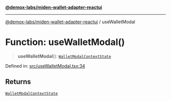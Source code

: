 [**@demox-labs/miden-wallet-adapter-reactui**](../README.md)

***

[@demox-labs/miden-wallet-adapter-reactui](../globals.md) / useWalletModal

# Function: useWalletModal()

> **useWalletModal**(): [`WalletModalContextState`](../interfaces/WalletModalContextState.md)

Defined in: [src/useWalletModal.tsx:34](https://github.com/demox-labs/miden-wallet-adapter/blob/b95c3f0253c124739bfd0c3166e26c4b73cd6fc7/packages/ui/src/useWalletModal.tsx#L34)

## Returns

[`WalletModalContextState`](../interfaces/WalletModalContextState.md)
